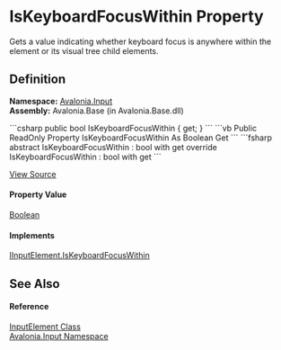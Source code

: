 # IsKeyboardFocusWithin Property


Gets a value indicating whether keyboard focus is anywhere within the element or its visual tree child elements.



## Definition
**Namespace:** <a href="N_Avalonia_Input">Avalonia.Input</a>  
**Assembly:** Avalonia.Base (in Avalonia.Base.dll)

<Tabs groupId="api-code-preview">
<TabItem value="csharp" label="C#">
```csharp
public bool IsKeyboardFocusWithin { get; }
```
</TabItem>
<TabItem value="vb" label="VB">
```vb
Public ReadOnly Property IsKeyboardFocusWithin As Boolean
	Get
```
</TabItem>
<TabItem value="fsharp" label="F#">
```fsharp
abstract IsKeyboardFocusWithin : bool with get
override IsKeyboardFocusWithin : bool with get
```
</TabItem>
</Tabs>



<a href="https://github.com/AvaloniaUI/Avalonia/tree/master/src/Avalonia.Base/Input/InputElement.cs#L418" title="View the source code">View Source</a>



#### Property Value
<a href="https://learn.microsoft.com/dotnet/api/system.boolean" target="_blank" rel="noopener noreferrer">Boolean</a>

#### Implements
<a href="P_Avalonia_Input_IInputElement_IsKeyboardFocusWithin">IInputElement.IsKeyboardFocusWithin</a>  


## See Also


#### Reference
<a href="T_Avalonia_Input_InputElement">InputElement Class</a>  
<a href="N_Avalonia_Input">Avalonia.Input Namespace</a>  

